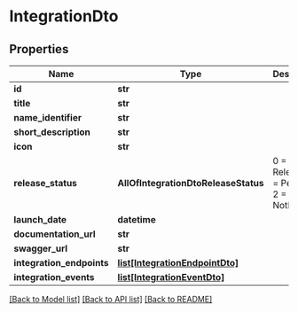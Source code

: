 # IntegrationDto

## Properties
Name | Type | Description | Notes
------------ | ------------- | ------------- | -------------
**id** | **str** |  | [optional] 
**title** | **str** |  | [optional] 
**name_identifier** | **str** |  | [optional] 
**short_description** | **str** |  | [optional] 
**icon** | **str** |  | [optional] 
**release_status** | **AllOfIntegrationDtoReleaseStatus** |   0 &#x3D; Released  1 &#x3D; Pending  2 &#x3D; NotPlanned | [optional] 
**launch_date** | **datetime** |  | [optional] 
**documentation_url** | **str** |  | [optional] 
**swagger_url** | **str** |  | [optional] 
**integration_endpoints** | [**list[IntegrationEndpointDto]**](IntegrationEndpointDto.md) |  | [optional] 
**integration_events** | [**list[IntegrationEventDto]**](IntegrationEventDto.md) |  | [optional] 

[[Back to Model list]](../README.md#documentation-for-models) [[Back to API list]](../README.md#documentation-for-api-endpoints) [[Back to README]](../README.md)


